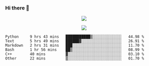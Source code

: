 ### Hi there 👋

<!--
**SuuTTT/SuuTTT** is a ✨ _special_ ✨ repository because its `README.md` (this file) appears on your GitHub profile.

Here are some ideas to get you started:

- 🔭 I’m currently working on ...
- 🌱 I’m currently learning ...
- 👯 I’m looking to collaborate on ...
- 🤔 I’m looking for help with ...
- 💬 Ask me about ...
- 📫 How to reach me: ...
- 😄 Pronouns: ...
- ⚡ Fun fact: ...
-->

<div align='center'>
    <p align='center'>
        <img src='https://github-readme-stats.vercel.app/api?line_height=27&username=SuuTTT&show_icons=true&theme=solarized-light'/>
    </p>
</div>    
<div align='center'>  
    <p align='center'>
        <img src='https://github-readme-stats.vercel.app/api/wakatime?username=SuuTTT&theme=solarized-light'/>
    </p>
    
</div>  

<!--START_SECTION:waka-->

```text
Python     9 hrs 43 mins   ███████████▒░░░░░░░░░░░░░   44.98 %
Text       5 hrs 49 mins   ██████▓░░░░░░░░░░░░░░░░░░   26.91 %
Markdown   2 hrs 31 mins   ███░░░░░░░░░░░░░░░░░░░░░░   11.70 %
Bash       1 hr 56 mins    ██▒░░░░░░░░░░░░░░░░░░░░░░   08.99 %
C++        40 mins         ▓░░░░░░░░░░░░░░░░░░░░░░░░   03.10 %
Other      22 mins         ▒░░░░░░░░░░░░░░░░░░░░░░░░   01.70 %
```

<!--END_SECTION:waka-->
